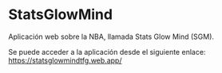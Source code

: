# StatsGlowMind
Aplicación web sobre la NBA, llamada Stats Glow Mind (SGM).

Se puede acceder a la aplicación desde el siguiente enlace: https://statsglowmindtfg.web.app/
